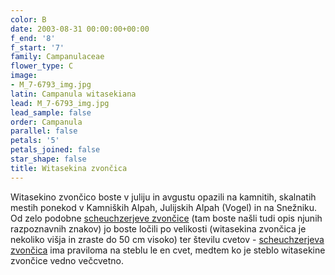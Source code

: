 ```yaml
---
color: B
date: 2003-08-31 00:00:00+00:00
f_end: '8'
f_start: '7'
family: Campanulaceae
flower_type: C
image:
- M_7-6793_img.jpg
latin: Campanula witasekiana
lead: M_7-6793_img.jpg
lead_sample: false
order: Campanula
parallel: false
petals: '5'
petals_joined: false
star_shape: false
title: Witasekina zvončica
---
```

Witasekino zvončico boste v juliju in avgustu opazili na kamnitih, skalnatih mestih ponekod v Kamniških Alpah, Julijskih Alpah (Vogel) in na Snežniku. Od zelo podobne [scheuchzerjeve zvončice](../../campanulascheuchzeri/scheuchzerjeva-zvon&#269;ica/) (tam boste našli tudi opis njunih razpoznavnih znakov) jo boste ločili po velikosti (witasekina zvončica je nekoliko višja in zraste do 50 cm visoko) ter številu cvetov - [scheuchzerjeva zvončica](../../campanulascheuchzeri/scheuchzerjeva-zvon&#269;ica/) ima praviloma na steblu le en cvet, medtem ko je steblo witasekine zvončice vedno večcvetno.
